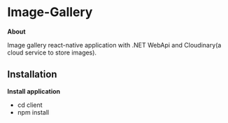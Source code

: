 # Image-Gallery

**About**

 Image gallery react-native application with .NET WebApi and Cloudinary(a cloud service to store images).

## Installation
**Install application**
- cd client
- npm install
